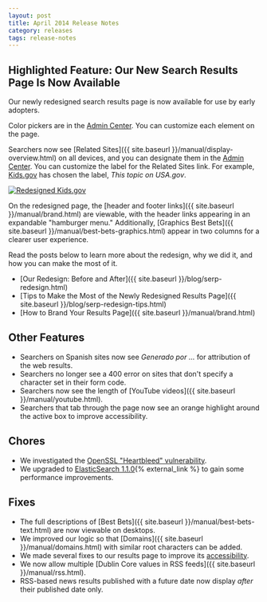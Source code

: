```yaml
---
layout: post
title: April 2014 Release Notes
category: releases
tags: release-notes
---
```


## Highlighted Feature: Our New Search Results Page Is Now Available

Our newly redesigned search results page is now available for use by early adopters. 

Color pickers are in the [Admin Center](https://search.usa.gov/sites/). You can customize each element on the page. 

Searchers now see [Related Sites]({{ site.baseurl }}/manual/display-overview.html) on all devices, and you can designate them in the [Admin Center](https://search.usa.gov/sites/). You can customize the label for the Related Sites link. For example, [Kids.gov](https://search.usa.gov/search?&affiliate=kidsgov&query=white+house+chef) has chosen the label, *This topic on USA.gov*. 

[![Redesigned Kids.gov](https://d3qcdigd1fhos0.cloudfront.net/blog/img/release-04-2014-kids.gov.png "Redesigned Kids.gov")](https://search.usa.gov/search?&affiliate=kidsgov&query=white+house+chef)

On the redesigned page, the [header and footer links]({{ site.baseurl }}/manual/brand.html) are viewable, with the header links appearing in an expandable "hamburger menu." Additionally, [Graphics Best Bets]({{ site.baseurl }}/manual/best-bets-graphics.html) appear in two columns for a clearer user experience.

Read the posts below to learn more about the redesign, why we did it, and how you can make the most of it.

* [Our Redesign: Before and After]({{ site.baseurl }}/blog/serp-redesign.html)
* [Tips to Make the Most of the Newly Redesigned Results Page]({{ site.baseurl }}/blog/serp-redesign-tips.html)
* [How to Brand Your Results Page]({{ site.baseurl }}/manual/brand.html)

## Other Features

* Searchers on Spanish sites now see *Generado por ...* for attribution of the web results.
* Searchers no longer see a 400 error on sites that don't specify a character set in their form code.
* Searchers now see the length of [YouTube videos]({{ site.baseurl }}/manual/youtube.html).
* Searchers that tab through the page now see an orange highlight around the active box to improve accessibility. 

## Chores

* We investigated the [OpenSSL "Heartbleed" vulnerability](https://www.us-cert.gov/ncas/current-activity/2014/04/08/OpenSSL-Heartbleed-Vulnerability).
* We upgraded to [ElasticSearch 1.1.0](http://www.elasticsearch.org/downloads/1-1-0/){% external_link %} to gain some performance improvements.

## Fixes

* The full descriptions of [Best Bets]({{ site.baseurl }}/manual/best-bets-text.html) are now viewable on desktops.
* We improved our logic so that [Domains]({{ site.baseurl }}/manual/domains.html) with similar root characters can be added. 
* We made several fixes to our results page to improve its [accessibility](http://www.section508.gov/).
* We now allow multiple [Dublin Core values in RSS feeds]({{ site.baseurl }}/manual/rss.html).
* RSS-based news results published with a future date now display *after* their published date only.